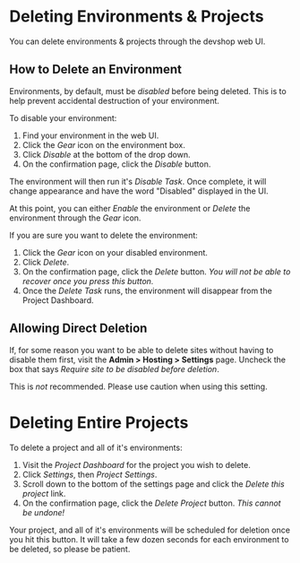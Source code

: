 Deleting Environments & Projects
================================

You can delete environments & projects through the devshop web UI.

How to Delete an Environment
----------------------------

Environments, by default, must be *disabled* before being deleted.  This is to help prevent accidental destruction of your environment.

To disable your environment:

1. Find your environment in the web UI.
2. Click the *Gear* icon on the environment box.
3. Click *Disable* at the bottom of the drop down.
4. On the confirmation page, click the *Disable* button.

The environment will then run it's *Disable Task*.  Once complete, it will change appearance and have the word "Disabled" displayed in the UI.

At this point, you can either *Enable* the environment or *Delete* the environment through the *Gear* icon.

If you are sure you want to delete the environment:

1. Click the *Gear* icon on your disabled environment.
2. Click *Delete*.
3. On the confirmation page, click the *Delete* button.  *You will not be able to recover once you press this button.*
4. Once the *Delete Task* runs, the environment will disappear from the Project Dashboard.

Allowing Direct Deletion
------------------------

If, for some reason you want to be able to delete sites without having to disable them first, visit the **Admin > Hosting > Settings** page.  Uncheck the box that says *Require site to be disabled before deletion*.

This is *not* recommended.  Please use caution when using this setting.  

Deleting Entire Projects
========================

To delete a project and all of it's environments:

1. Visit the *Project Dashboard* for the project you wish to delete.
2. Click *Settings*, then *Project Settings*.
3. Scroll down to the bottom of the settings page and click the *Delete this project* link.
4. On the confirmation page, click the *Delete Project* button. *This cannot be undone!*

Your project, and all of it's environments will be scheduled for deletion once you hit this button.  It will take a few dozen seconds for each environment to be deleted, so please be patient.